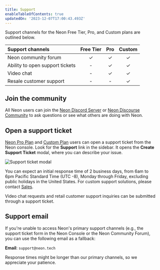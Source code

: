 ```yaml
---
title: Support
enableTableOfContents: true
updatedOn: '2023-12-07T17:00:43.493Z'
---
```


Support channels for the Neon Free Tier, Pro, and Custom plans are outlined below.

| Support channels                                     | Free Tier |   Pro   | Custom  |
| :--------------------------------------------------- | :-------: | :-----: | :-----: |
| Neon community forum                                 |  &check;  | &check; | &check; |
| Ability to open support tickets                      |     -     | &check; | &check; |
| Video chat                                           |     -     | &check; | &check; |
| Resale customer support                              |     -     |    -    | &check; |

## Join the community

All Neon users can join the [Neon Discord Server](/discord) or [Neon Discourse Community](https://community.neon.tech/) to ask questions or see what others are doing with Neon.

## Open a support ticket

[Neon Pro Plan](/docs/introduction/pro-plan) and [Custom Plan](/docs/introduction/custom-plan) users can open a support ticket from the Neon console. Look for the **Support** link in the sidebar. It opens the **Create Support Ticket** modal, where you can describe your issue.

![Support ticket modal](/docs/introduction/neon-support-modal.png)

You can expect an initial response time of 2 business days, from 6am to 6pm Pacific Standard Time (UTC -8), Monday through Friday, excluding public holidays in the United States. For custom support solutions, please contact [Sales](https://neon.tech/contact-sales).

Video chat requests and retail customer support inquiries can be submitted through a support ticket.

## Support email

If you're unable to access Neon's primary support channels (e.g., the support ticket form in the Neon Console or the Neon Community Forum), you can use the following email as a fallback:

**Email**: `support@neon.tech`

Response times might be longer than our primary channels, so we appreciate your patience.
